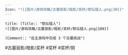 ```yaml
---
Icon: "![[图片/游戏攻略/古墓丽影/暗影/奖杯/祭坛猎人.png|30]]"
---
```

```ad-common-bronze-trophy
title: (Title:: "祭坛猎人")
![[图片/游戏攻略/古墓丽影/暗影/奖杯/祭坛猎人.png|100]]

(Comment:: "在主游戏中完成 3 个古墓挑战")
```

#古墓丽影/暗影/奖杯 #奖杯 #奖杯/铜
